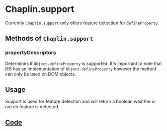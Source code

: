 # Chaplin.support

Currently `Chaplin.support` only offers feature detection for `defineProperty`.

## Methods of `Chaplin.support`


<a name="propertyDescriptors"></a>

### propertyDescriptors

Determines if `Object.defineProperty` is supported. It's important to note that IE8 has an implementation of `Object.defineProperty` however the method can only be used on DOM objects.

## Usage

Support is used for feature detection and will return a boolean weather or not eh feature is detected.

## [Code](https://github.com/chaplinjs/chaplin/blob/master/src/chaplin/lib/support.coffee)
